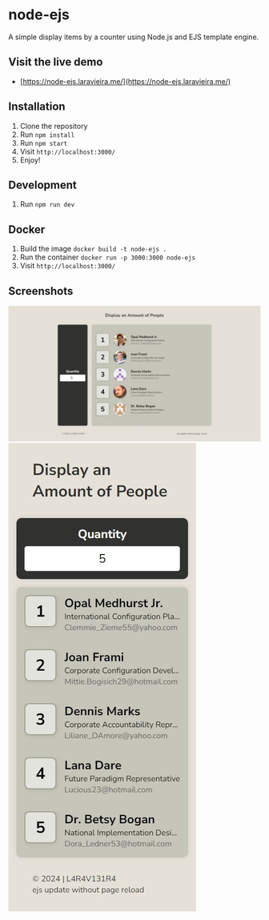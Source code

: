 # node-ejs
A simple display items by a counter using Node.js and EJS template engine.

## Visit the live demo
- [https://node-ejs.laravieira.me/](https://node-ejs.laravieira.me/)

## Installation
1. Clone the repository
2. Run `npm install`
3. Run `npm start`
4. Visit `http://localhost:3000/`
5. Enjoy!

## Development
1. Run `npm run dev`

## Docker
1. Build the image `docker build -t node-ejs .`
2. Run the container `docker run -p 3000:3000 node-ejs`
3. Visit `http://localhost:3000/`

## Screenshots
![Screenshot](/src/public/app-desktop.jpeg)
![Screenshot](/src/public/app-mobile.jpeg)

